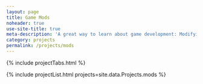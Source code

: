 ```yaml
---
layout: page
title: Game Mods
noheader: true
use-site-title: true
meta-description: 'A great way to learn about game development: Modifying existing games.'
category: projects
permalink: /projects/mods
---
```


{% include projectTabs.html %}

{% include projectList.html projects=site.data.Projects.mods %}
